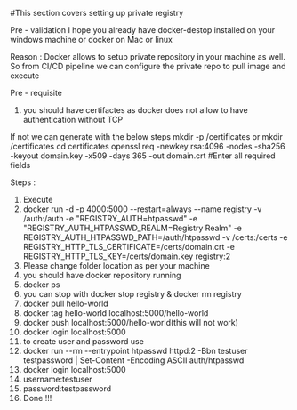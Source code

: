 #This section covers setting up private registry 

Pre - validation 
I hope you already have docker-destop installed on your windows machine or docker on Mac or linux 

Reason : Docker allows to setup private repository in your machine as well. So from CI/CD pipeline we can configure the private repo to pull image and execute 

Pre - requisite 
1) you should have certifactes as docker does not allow to have authentication without TCP 

If not we can generate with the below steps 
mkdir -p /certificates or mkdir  /certificates 
cd certificates
openssl req   -newkey rsa:4096 -nodes -sha256 -keyout domain.key   -x509 -days 365 -out domain.crt
#Enter all required fields 



Steps : 

1) Execute 
2) docker run -d -p 4000:5000 --restart=always --name registry -v /auth:/auth -e "REGISTRY_AUTH=htpasswd" -e "REGISTRY_AUTH_HTPASSWD_REALM=Registry Realm"  -e REGISTRY_AUTH_HTPASSWD_PATH=/auth/htpasswd -v /certs:/certs -e REGISTRY_HTTP_TLS_CERTIFICATE=/certs/domain.crt   -e REGISTRY_HTTP_TLS_KEY=/certs/domain.key registry:2
3) Please change folder location as per your machine
4) you should have docker repository running 
5) docker ps 
6) you can stop with docker stop registry & docker rm registry 
7) docker pull hello-world
8) docker tag hello-world localhost:5000/hello-world
9) docker push localhost:5000/hello-world(this will not work)
10) docker login localhost:5000
11) to create user and password use 
12) docker run --rm --entrypoint htpasswd httpd:2 -Bbn testuser testpassword | Set-Content -Encoding ASCII auth/htpasswd
13) docker login localhost:5000
14) username:testuser
15) password:testpassword 
16) Done !!! 
